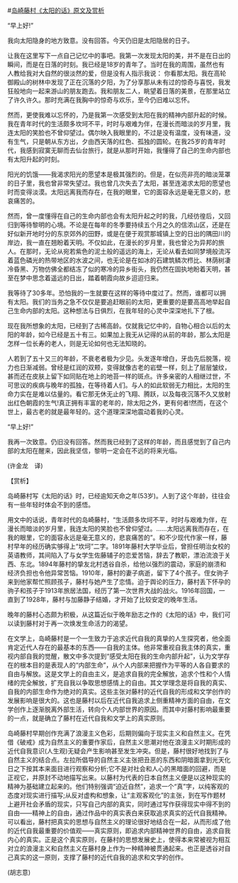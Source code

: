 #[岛崎藤村《太阳的话》原文及赏析](https://www.vrrw.net/wx/12194.html)

“早上好!”

我向太阳隐身的地方致意。没有回答。今天仍旧是太阳隐居的日子。

让我在这里写下一点自己记忆中的事吧。我第一次发现太阳的美，并不是在日出的瞬间，而是在日落的时刻。我已经是18岁的青年了。当时在我的周围，虽然也有人教给我对大自然的很淡然的爱，但是没有人指示我说： 你看那太阳。我在高轮御殿山的树林中发现了正在沉落的夕阳，为了分享那从未有过的惊奇与喜悦，我发狂般地向一起来游山的朋友跑去。我和朋友二人，眺望着日落的美景，在那里站立了许久许久。那时充满在我胸中的惊奇与欢乐，至今仍旧难以忘怀。

然而，更使我难以忘怀的，乃是我第一次感受到太阳在我的精神内部升起的时候。我在青年时代的生活颇多坎坷不平，时时与艰难为伴，在漫长而暗淡的岁月里，我连太阳的笑脸也不曾仰望过。偶尔映入我眼里的，不过是没有温度，没有味道，没有生气，只是朝从东方出，夕由西天落的红色、孤独的圆轮。在我25岁的青年时代，我感到寂寞无聊而去仙台旅行，就是从那时开始，我懂得了自己的生命内部也有太阳升起的时刻。

阳光的饥饿——我渴求阳光的愿望本是极其强烈的。但是，在似亮非亮的暗淡笼罩的日子里，我也曾非常失望过。我也曾几次失去了太阳，甚至连渴求太阳的愿望也时而变得淡漠。太阳远离我而存在，在我的眼里，它的面容永远是毫无意义的，悲哀痛苦的。

然而，曾一度懂得在自己的生命内部也会有太阳升起之时的我，几经彷徨后，又回归到等待黎明的心境。不论是在每年的冬季要持续五个月之久的信浓山区，还是在好似新开地时分的东京郊外的田野，或是在便于观赏那城镇上空的日出的隅田川的岸边，我一直在翘盼着天明。不仅如此，在漫长的岁月里，我也曾沦为异邦的旅人。在那时，无论从宛若紫色的泥土般的遥远的海上，无论从看去如同梦境般流泻着蓝色磷光的热带地区的水波之间，也无论是在如冰的石建筑鳞次栉比、林荫树凄冷昏黑、万物仿佛全都结冻了似的寒冷的异乡街头，我仍然在固执地盼着天明，甚至在梦中思念着遥远的日出，踏着朝霞向故乡迢迢归来。

我等待了30多年。恐怕我的一生就要在这样的等待中度过了。然而，谁都可以拥有太阳。我们的当务之急不仅仅是要追赶眼前的太阳，更重要的是要高高地举起自己生命内部的太阳。这种想法与日俱烈，在我年轻的心灵中深深地扎下了根。

现在我所想象的太阳，已经到了古稀高龄。仅就我记忆中的，自物心相合以后的太阳的年龄，如今已经是五十有三。如果加上我无从记得的从前的年龄，那么太阳是怎样一位长寿的老人，则是无论如何也无法知晓的。

人若到了五十又三的年龄，不衰老者极为少见。头发逐年增白，牙齿先后脱落，视力也日渐减弱。曾经是红润的双颊，变得就像古老的岩壁一样，刻上了层层皱纹，甚而还在皮肤上留下如同贴在地上的地苔一样的斑点。许多亲密的人相继过世，不可思议的疾病与晚年的孤独，在等待着人们。与人的如此软弱无力相比，太阳的生命力实在是难以估量的。看它那无休无止的飞翔、腾跃，以及每夜沉落不久又放射出红色朝霞的生气!真正拥有丰富的老年的，除太阳之外，更有何者!然而，在这个世上，最古老的就是最年轻的。这个道理深深地震动着我的心灵。

“早上好!”

我再一次致意。仍旧没有回答。然而我已经到了这样的年龄，而且感觉到了自己内部的太阳在醒来，因此我坚信，黎明一定会在不远的将来光临。

(许金龙　译)



【赏析】

岛崎藤村写《太阳的话》时，已经逾知天命之年(53岁)。人到了这个年龄，往往会有一些年轻时体会不到的感悟。

用文中的话说，青年时代的岛崎藤村，“生活颇多坎坷不平，时时与艰难为伴，在漫长而暗淡的岁月里，我连太阳的笑脸也不曾仰望过。……太阳远离我而存在，在我的眼里，它的面容永远是毫无意义的，悲哀痛苦的”。和不少现代作家一样，藤村早年的经历确实够得上“坎坷”二字。1891年藤村大学毕业后，曾担任明治女校的英语教师，其间陷入了与女学生佐藤辅子的恋爱苦恼，辞去了教职，漂泊流浪于关西、东北。1894年藤村的挚友北村透谷自杀，给他以强烈的震动，家庭的崩溃和经济负担也令他异常苦恼。1910年，藤村的妻子病逝，留下了4个孩子。侄女驹子来到他家帮忙照顾孩子，藤村与她产生了恋情。迫于舆论的压力，藤村丢下怀孕的驹子和孩子于1913年旅居法国，经历了第一次世界大战的战火。1916年回国，一直到了1928年，藤村与加藤静子结婚，才开始了比较安定的晚年生活。

晚年的藤村心态颇为积极，从这篇近似于晚年励志之作的《太阳的话》中，我们可以读到藤村对于再一次焕发生命活力的渴望。

在文学上，岛崎藤村是一个一生致力于追求近代自我的真挚的人生探究者，他全面肯定近代人存在的最基本的东西——自我的主体。他非常重视自我主体的真实，重视内部自我的觉醒，散文中多次提到“感受太阳在我的生命内部升起”，认为文学存在的根本目的是表现人的“内部生命”，从个人内部来把握作为平等的人各自要求的自由与解放。这是文学上的自由主义，是追求自我的完全解放，追求个性和个人情绪的完全解放，扩充自我以争取思想感情上的自由。其文学理念是将自我的真实、自我的内部生命作为绝对的真实。这些主张对藤村的近代自我的形成和文学创作的发展影响是很大的。这也是藤村以后在近代自我追求上侧重精神方面的自由，在文学创作上逐渐脱离外部生活，转向个人内部世界的原因。而其中对藤村影响最重要的一点，就是确立了藤村在近代自我和文学上的真实原则。

岛崎藤村早期创作充满了浪漫主义色彩，后期则偏向于现实主义和自然主义。在凭借《破戒》成为自然主义的重要作家后，自然主义思潮对他在浪漫主义时期形成的近代自我意识(人生观)无疑会产生影响甚至发生冲突。但是，藤村很好地找到了与自然主义的结合点。左拉所倡导的自然主义主张把丑恶的东西和阴暗面拿到光天化日之下按其本来面目进行观察和分析;它不是对社会和人心的黑暗面的回避，而是正视它，并原封不动地描写出来。以藤村为代表的日本自然主义便是以这种现实的精神为基础建立起来的。他们特别强调“迫近自然”，追求一个“真”字，以纯客观的态度对现实进行描写;从反对虚构和想象，让“主观客观化”的主张，到在写作题材上避开社会矛盾的现实，只写自己内部的真实，同时通过写作获得现实中得不到的自由——精神上的自由，通过作品中的真实表白来获取追求真实的近代自我精神。可以看出，藤村把真实的思想与自然主义的理论很好地结合在一起，从而形成了他的近代自我最重要的价值观——真实原则，即追求内部精神世界的自由，追求自我内心的真实。正是这个真实原则，在藤村的思想发展史上，使得本来常被视为相互对立的浪漫主义和自然主义在藤村身上作为一种精神被贯通起来。也正是透谷对自己真实的这一原则，支撑了藤村的近代自我的追求和文学的创作。

(胡志意)

